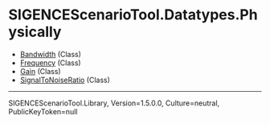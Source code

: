 # SIGENCEScenarioTool.Datatypes.Physically
- [Bandwidth](./T_Bandwidth.md) (Class)
- [Frequency](./T_Frequency.md) (Class)
- [Gain](./T_Gain.md) (Class)
- [SignalToNoiseRatio](./T_SignalToNoiseRatio.md) (Class)

<hr />
SIGENCEScenarioTool.Library, Version=1.5.0.0, Culture=neutral, PublicKeyToken=null
